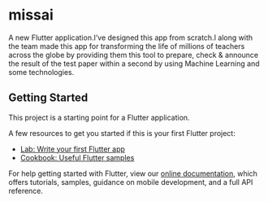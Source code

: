 # missai

A new Flutter application.I’ve designed this app from scratch.I along with the team made this app for transforming the life of millions of teachers across the globe by providing them this tool to prepare, check & announce the result of the test paper within a second by using Machine Learning and some technologies. 

## Getting Started

This project is a starting point for a Flutter application.

A few resources to get you started if this is your first Flutter project:

- [Lab: Write your first Flutter app](https://flutter.dev/docs/get-started/codelab)
- [Cookbook: Useful Flutter samples](https://flutter.dev/docs/cookbook)

For help getting started with Flutter, view our
[online documentation](https://flutter.dev/docs), which offers tutorials,
samples, guidance on mobile development, and a full API reference.
